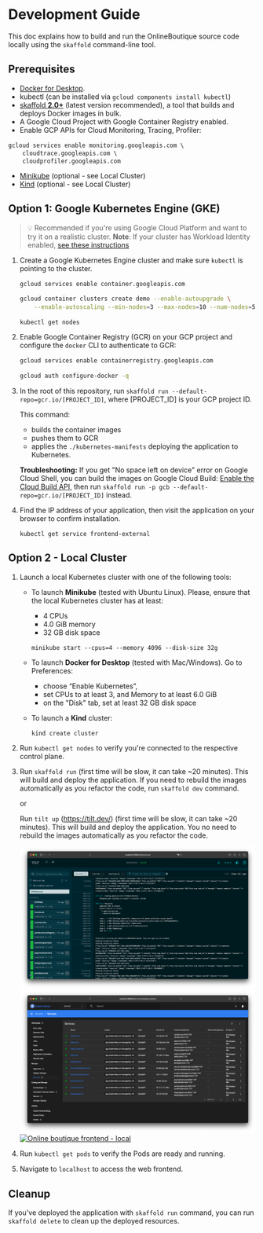 # Development Guide 

This doc explains how to build and run the OnlineBoutique source code locally using the `skaffold` command-line tool.  

## Prerequisites 

- [Docker for Desktop](https://www.docker.com/products/docker-desktop).
- kubectl (can be installed via `gcloud components install kubectl`)
- [skaffold **2.0+**](https://skaffold.dev/docs/install/) (latest version recommended), a tool that builds and deploys Docker images in bulk. 
- A Google Cloud Project with Google Container Registry enabled. 
- Enable GCP APIs for Cloud Monitoring, Tracing, Profiler:
```
gcloud services enable monitoring.googleapis.com \
    cloudtrace.googleapis.com \
    cloudprofiler.googleapis.com
```
- [Minikube](https://minikube.sigs.k8s.io/docs/start/) (optional - see Local Cluster)
- [Kind](https://kind.sigs.k8s.io/) (optional - see Local Cluster)

## Option 1: Google Kubernetes Engine (GKE)

> 💡 Recommended if you're using Google Cloud Platform and want to try it on
> a realistic cluster. **Note**: If your cluster has Workload Identity enabled, 
> [see these instructions](https://cloud.google.com/kubernetes-engine/docs/how-to/workload-identity#enable)

1.  Create a Google Kubernetes Engine cluster and make sure `kubectl` is pointing
    to the cluster.

    ```sh
    gcloud services enable container.googleapis.com
    ```

    ```sh
    gcloud container clusters create demo --enable-autoupgrade \
        --enable-autoscaling --min-nodes=3 --max-nodes=10 --num-nodes=5 --zone=us-central1-a
    ```

    ```
    kubectl get nodes
    ```

2.  Enable Google Container Registry (GCR) on your GCP project and configure the
    `docker` CLI to authenticate to GCR:

    ```sh
    gcloud services enable containerregistry.googleapis.com
    ```

    ```sh
    gcloud auth configure-docker -q
    ```

3.  In the root of this repository, run `skaffold run --default-repo=gcr.io/[PROJECT_ID]`,
    where [PROJECT_ID] is your GCP project ID.

    This command:

    - builds the container images
    - pushes them to GCR
    - applies the `./kubernetes-manifests` deploying the application to
      Kubernetes.

    **Troubleshooting:** If you get "No space left on device" error on Google
    Cloud Shell, you can build the images on Google Cloud Build: [Enable the
    Cloud Build
    API](https://console.cloud.google.com/flows/enableapi?apiid=cloudbuild.googleapis.com),
    then run `skaffold run -p gcb --default-repo=gcr.io/[PROJECT_ID]` instead.

4.  Find the IP address of your application, then visit the application on your
    browser to confirm installation.

        kubectl get service frontend-external


## Option 2 - Local Cluster 

1. Launch a local Kubernetes cluster with one of the following tools:

    - To launch **Minikube** (tested with Ubuntu Linux). Please, ensure that the
       local Kubernetes cluster has at least:
        - 4 CPUs
        - 4.0 GiB memory
        - 32 GB disk space

      ```shell
      minikube start --cpus=4 --memory 4096 --disk-size 32g
      ```

    - To launch **Docker for Desktop** (tested with Mac/Windows). Go to Preferences:
        - choose “Enable Kubernetes”,
        - set CPUs to at least 3, and Memory to at least 6.0 GiB
        - on the "Disk" tab, set at least 32 GB disk space

    - To launch a **Kind** cluster:

      ```shell
      kind create cluster
      ```

2. Run `kubectl get nodes` to verify you're connected to the respective control plane.

3. Run `skaffold run` (first time will be slow, it can take ~20 minutes).
   This will build and deploy the application. If you need to rebuild the images
   automatically as you refactor the code, run `skaffold dev` command.

   or

   Run `tilt up` (https://tilt.dev/) (first time will be slow, it can take ~20 minutes).
   This will build and deploy the application. You no need to rebuild the images
   automatically as you refactor the code.

    [![Tilt dashboard](../docs/img/tilt.png)](../docs/img/tilt.png)
    [![Kubernetes dashboard - services](../docs/img/k8s-services.png)](../docs/img/k8s-services.png)
    [![Online boutique frontend - local](../docs/img/online-boutique-frontend-local.png)](../docs/img/online-boutique-frontend-local.png)

4. Run `kubectl get pods` to verify the Pods are ready and running.

5. Navigate to `localhost` to access the web frontend.


## Cleanup

If you've deployed the application with `skaffold run` command, you can run
`skaffold delete` to clean up the deployed resources.
